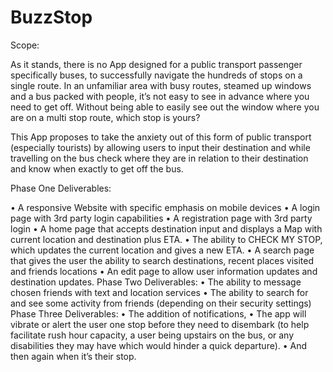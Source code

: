 # BuzzStop
Scope:

As it stands, there is no App designed for a public transport passenger specifically buses, 
to successfully navigate the hundreds of stops on a single route. In an unfamiliar area with busy routes, 
steamed up windows and a bus packed with people, it’s not easy to see in advance where you need to get off. 
Without being able to easily see out the window where you are on a multi stop route, which stop is yours?

This App proposes to take the anxiety out of this form of public transport (especially tourists) by allowing users to 
input their destination and while travelling on the bus check where they are in relation to their destination and know 
when exactly to get off the bus.

Phase One Deliverables:

•	A responsive Website with specific emphasis on mobile devices
•	A login page with 3rd party login capabilities
•	A registration page with 3rd party login 
•	A home page that accepts destination input and displays a Map with current location and destination plus ETA. 
•	The ability to CHECK MY STOP, which updates the current location and gives a new ETA.
•	A search page that gives the user the ability to search destinations, recent places visited and friends locations 
•	An edit page to allow user information updates and destination updates.
Phase Two Deliverables:
•	The ability to message chosen friends with text and location services
•	The ability to search for and see some activity from friends (depending on their security settings)
Phase Three Deliverables:
•	The addition of notifications, 
•	The app will vibrate or alert the user one stop before they need to disembark (to help facilitate rush hour capacity, a user being upstairs on the bus, or any disabilities they may have which would hinder a quick departure). 
•	And then again when it’s their stop.

